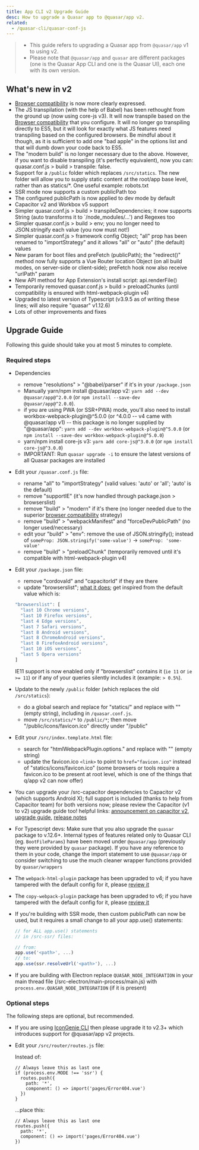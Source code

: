 ```yaml
---
title: App CLI v2 Upgrade Guide
desc: How to upgrade a Quasar app to @quasar/app v2.
related:
  - /quasar-cli/quasar-conf-js
---
```


> * This guide refers to upgrading a Quasar app from `@quasar/app` v1 to using v2.
> * Please note that `@quasar/app` and `quasar` are different packages (one is the Quasar App CLI and one is the Quasar UI), each one with its own version.

## What's new in v2

* [Browser compatibility](/quasar-cli/browser-compatibility) is now more clearly expressed.
* The JS transpilation (with the help of Babel) has been rethought from the ground up (now using core-js v3). It will now transpile based on the [Browser compatibility](/quasar-cli/browser-compatibility) that you configure. It will no longer go transpiling directly to ES5, but it will look for exactly what JS features need transpiling based on the configured browsers. Be mindful about it though, as it is sufficient to add one "bad apple" in the options list and that will dumb down your code back to ES5.
* The "modern build" is no longer necessary due to the above. However, if you want to disable transpiling (it's perfectly equivalent), now you can: quasar.conf.js > build > transpile: false.
* Support for a `/public` folder which replaces `/src/statics`. The new folder will allow you to supply static content at the root/app base level, rather than as statics/*. One useful example: robots.txt
* SSR mode now supports a custom publicPath too
* The configured publicPath is now applied to dev mode by default
* Capacitor v2 and Workbox v5 support
* Simpler quasar.conf.js > build > transpileDependencies; it now supports String (auto transforms it to `/node_modules/...') and Regexes too
* Simpler quasar.conf.js > build > env; you no longer need to JSON.stringify each value (you now must not!)
* Simpler quasar.conf.js > framework config Object; "all" prop has been renamed to "importStrategy" and it allows "all" or "auto" (the default) values
* New param for boot files and preFetch (publicPath); the "redirect()" method now fully supports a Vue Router location Object (on all build modes, on server-side or client-side); preFetch hook now also receive "urlPath" param
* New API method for App Extension's install script: api.renderFile()
* Temporarily removed quasar.conf.js > build > preloadChunks (until compatibility is ensured with html-webpack-plugin v4)
* Upgraded to latest version of Typescript (v3.9.5 as of writing these lines; will also require "quasar" v1.12.6)
* Lots of other improvements and fixes

## Upgrade Guide

Following this guide should take you at most 5 minutes to complete.

### Required steps

* Dependencies
  - remove "resolutions" > "@babel/parser" if it's in your `/package.json`
  - Manually yarn/npm install @quasar/app v2: `yarn add --dev @quasar/app@^2.0.0` (or `npm install --save-dev @quasar/app@^2.0.0`).
  - if you are using PWA (or SSR+PWA) mode, you'll also need to install workbox-webpack-plugin@^5.0.0 (or ^4.0.0 -- v4 came with @quasar/app v1) -- this package is no longer supplied by "@quasar/app": `yarn add --dev workbox-webpack-plugin@^5.0.0` (or `npm install --save-dev workbox-webpack-plugin@^5.0.0`)
  - yarn/npm install core-js v3: `yarn add core-js@^3.0.0` (or `npm install core-js@^3.0.0`)
  - IMPORTANT: Run `quasar upgrade -i` to ensure the latest versions of all Quasar packages are installed

* Edit your `/quasar.conf.js` file:
  - rename "all" to "importStrategy" (valid values: 'auto' or 'all'; 'auto' is the default)
  - remove "supportIE" (it's now handled through package.json > browserslist)
  - remove "build" > "modern" if it's there (no longer needed due to the superior [browser compatibility](/quasar-cli/browser-compatibility) strategy)
  - remove "build" > "webpackManifest" and "forceDevPublicPath" (no longer used/necessary)
  - edit your "build" > "env": remove the use of JSON.stringify(); instead of `someProp: JSON.stringify('some-value')` -> `someProp: 'some-value'`
  - remove "build" > "preloadChunk" (temporarily removed until it's compatible with html-webpack-plugin v4)

* Edit your `/package.json` file:
  - remove "cordovaId" and "capacitorId" if they are there
  - update "browserslist"; [what it does](/quasar-cli/browser-compatibility); get inspired from the default value which is:

  ```js
  "browserslist": [
    "last 10 Chrome versions",
    "last 10 Firefox versions",
    "last 4 Edge versions",
    "last 7 Safari versions",
    "last 8 Android versions",
    "last 8 ChromeAndroid versions",
    "last 8 FirefoxAndroid versions",
    "last 10 iOS versions",
    "last 5 Opera versions"
  ]
  ```

  IE11 support is now enabled only if "browserslist" contains it (`ie 11` or `ie >= 11`) or if any of your queries silently includes it (example: `> 0.5%`).

* Update to the newly `/public` folder (which replaces the old `/src/statics`):
  - do a global search and replace for "statics/" and replace with "" (empty string), including in `/quasar.conf.js`.
  - move `/src/statics/*` to `/public/*`; then move "/public/icons/favicon.ico" directly under "/public"

* Edit your `/src/index.template.html` file:
  - search for "htmlWebpackPlugin.options." and replace with "" (empty string)
  - update the favicon.ico `<link>` to point to `href="favicon.ico"` instead of "statics/icons/favicon.ico" (some browsers or tools require a favicon.ico to be present at root level, which is one of the things that q/app v2 can now offer)

* You can upgrade your /src-capacitor dependencies to Capacitor v2 (which supports Android X); full support is included (thanks to help from Capacitor team) for both versions now; please review the Capacitor (v1 to v2) upgrade guide too! helpful links: [announcement on capacitor v2](https://ionicframework.com/blog/announcing-capacitor-2-0/), [upgrade guide](https://capacitor.ionicframework.com/docs/android/updating/#from-1-5-1-to-2-0-0), [release notes](https://github.com/ionic-team/capacitor/releases/tag/2.0.0)

* For Typescript devs: Make sure that you also upgrade the `quasar` package to v.12.6+. Internal types of features related only to Quasar CLI (eg. `BootFileParams`) have been moved under `@quasar/app` (previously they were provided by `quasar` package). If you have any reference to them in your code, change the import statement to use `@quasar/app` or consider switching to use the much cleaner wrapper functions provided by `quasar/wrappers`

* The `webpack-html-plugin` package has been upgraded to v4; if you have tampered with the default config for it, please [review it](https://github.com/jantimon/html-webpack-plugin/blob/master/CHANGELOG.md#400-2020-03-23)

* The `copy-webpack-plugin` package has been upgraded to v6; if you have tampered with the default config for it, please [review it](https://github.com/webpack-contrib/copy-webpack-plugin/blob/master/CHANGELOG.md#600-2020-05-15)

* If you're building with SSR mode, then custom publicPath can now be used, but it requires a small change to all your app.use() statements:
  ``` js
  // for ALL app.use() statements
  // in /src-ssr/ files:

  // from:
  app.use('<path>', ...)
  // to:
  app.use(ssr.resolveUrl('<path>'), ...)
  ```

* If you are building with Electron replace `QUASAR_NODE_INTEGRATION` in your main thread file (/src-electron/main-process/main.js) with `process.env.QUASAR_NODE_INTEGRATION` (if it is present)

### Optional steps

The following steps are optional, but recommended.

* If you are using [IconGenie CLI](/icongenie/introduction) then please upgrade it to v2.3+ which introduces support for @quasar/app v2 projects.

* Edit your `/src/router/routes.js` file:

  Instead of:

  ```
  // Always leave this as last one
  if (process.env.MODE !== 'ssr') {
    routes.push({
      path: '*',
      component: () => import('pages/Error404.vue')
    })
  }
  ```

  ...place this:

  ```
  // Always leave this as last one
  routes.push({
    path: '*',
    component: () => import('pages/Error404.vue')
  })
  ```

